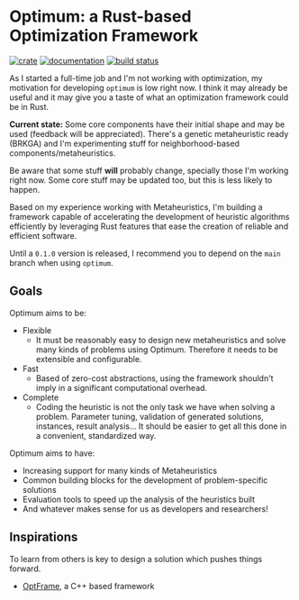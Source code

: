 # Optimum: a Rust-based Optimization Framework

[![crate](https://img.shields.io/crates/v/optimum.svg)](https://crates.io/crates/optimum)
[![documentation](https://docs.rs/optimum/badge.svg)](https://docs.rs/optimum)
[![build status](https://github.com/dbofmmbt/optimum/workflows/rust/badge.svg)](https://github.com/dbofmmbt/optimum/actions)

As I started a full-time job and I'm not working with optimization, my motivation for developing `optimum` is low right now. I think it may already be useful and it may give you a taste of what an optimization framework could be in Rust.

**Current state:** Some core components have their initial shape and may be used (feedback will be appreciated). There's a genetic metaheuristic ready (BRKGA) and I'm experimenting stuff for neighborhood-based components/metaheuristics.

Be aware that some stuff **will** probably change, specially those I'm working right now. Some core stuff may be updated too, but this is less likely to happen.

Based on my experience working with Metaheuristics, I'm building a framework capable of accelerating the development of heuristic algorithms efficiently by leveraging Rust features that ease the creation of reliable and efficient software.

Until a `0.1.0` version is released, I recommend you to depend on the `main` branch when using `optimum`.

## Goals

Optimum aims to be:

- Flexible
  - It must be reasonably easy to design new metaheuristics and solve many kinds of problems using Optimum. Therefore it needs to be extensible and configurable.
- Fast
  - Based of zero-cost abstractions, using the framework shouldn't imply in a significant computational overhead.
- Complete
  - Coding the heuristic is not the only task we have when solving a problem. Parameter tuning, validation of generated solutions, instances, result analysis... It should be easier to get all this done in a convenient, standardized way.

Optimum aims to have:

- Increasing support for many kinds of Metaheuristics
- Common building blocks for the development of problem-specific solutions
- Evaluation tools to speed up the analysis of the heuristics built
- And whatever makes sense for us as developers and researchers!

## Inspirations

To learn from others is key to design a solution which pushes things forward.

- [OptFrame](https://github.com/optframe/optframe), a C++ based framework

